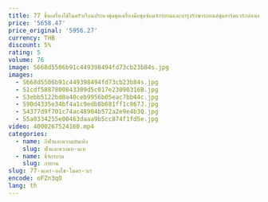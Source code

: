 ```yaml
---
title: 77 ชิ้นเครื่องใช้ในครัวเรือนประแจชุดชุดเครื่องมือชุดซ่อมจักรยานและบํารุงรักษารถยนต์ชุดฮาร์ดแวร์กล่องเครื่องมือ
price: '5658.47'
price_original: '5956.27'
currency: THB
discount: 5%
rating: 5
volume: 76
image: S668d5506b91c449398494fd73cb23b84s.jpg
images:
  - S668d5506b91c449398494fd73cb23b84s.jpg
  - S1cdf5887800843309d5c017e23090316B.jpg
  - S3ebb5122bd0a40ceb9956b05eac7bb44c.jpg
  - S90d4335e34bf4a1c9edb8b681ff1c867J.jpg
  - S4377d9f701c74ac48904b572a2e9e4b3Q.jpg
  - S5a0334255e00463daaa9b5cc874f1fd5e.jpg
video: 4000267524160.mp4
categories:
  - name: กีฬาและความบันเทิง
    slug: ฬาและความบ-นเท
  - name: ขี่จักรยาน
    slug: กรยาน
slug: 77-นเคร-องใช-ในคร-วเร
encode: oFZn3qO
lang: th
---
```

  